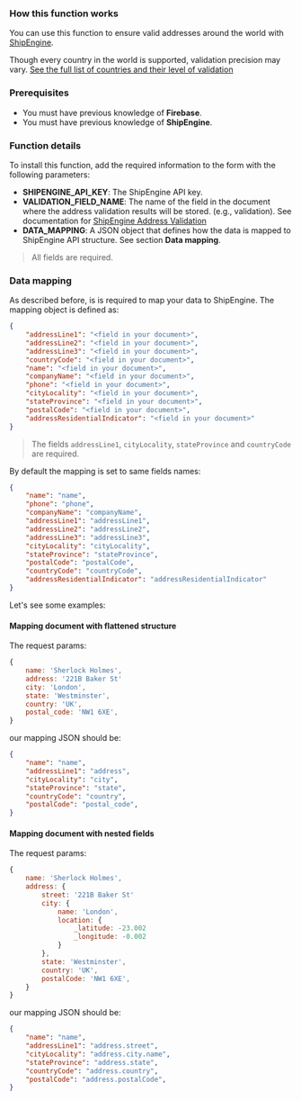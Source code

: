 ### How this function works

You can use this function to ensure valid addresses around the world with [ShipEngine](https://www.shipengine.com/).

Though every country in the world is supported, validation precision  may vary. [See the full list of countries and their level of validation](https://www.shipengine.com/docs/addresses/validation/countries/)

### Prerequisites

- You must have previous knowledge of **Firebase**.
- You must have previous knowledge of **ShipEngine**.

### Function details

To install this function, add the required information to the form with the following parameters:

- **SHIPENGINE_API_KEY**: The ShipEngine API key.
- **VALIDATION_FIELD_NAME**: The name of the field in the document where the address validation results will be stored. (e.g., validation). See documentation for [ShipEngine Address Validation](https://www.shipengine.com/docs/addresses/validation/)
- **DATA_MAPPING**: A JSON object that defines how the data is mapped to ShipEngine API structure. See section **Data mapping**.

> All fields are required.

### Data mapping

As described before, is is required to map your data to ShipEngine. The mapping object is defined as:

```json
{
    "addressLine1": "<field in your document>",
    "addressLine2": "<field in your document>",
    "addressLine3": "<field in your document>",
    "countryCode": "<field in your document>",
    "name": "<field in your document>",
    "companyName": "<field in your document>",
    "phone": "<field in your document>",
    "cityLocality": "<field in your document>",
    "stateProvince": "<field in your document>",
    "postalCode": "<field in your document>",
    "addressResidentialIndicator": "<field in your document>"
}
```

> The fields `addressLine1`, `cityLocality`, `stateProvince` and `countryCode` are required.

By default the mapping is set to same fields names:

```json
{
    "name": "name",
    "phone": "phone",
    "companyName": "companyName",
    "addressLine1": "addressLine1",
    "addressLine2": "addressLine2",
    "addressLine3": "addressLine3",
    "cityLocality": "cityLocality",
    "stateProvince": "stateProvince",
    "postalCode": "postalCode",
    "countryCode": "countryCode",
    "addressResidentialIndicator": "addressResidentialIndicator"
}
```

Let's see some examples:

#### Mapping document with flattened structure

The request params:

```javascript
{
    name: 'Sherlock Holmes',
    address: '221B Baker St'
    city: 'London',
    state: 'Westminster',
    country: 'UK',
    postal_code: 'NW1 6XE',
}
```

our mapping JSON should be:

```json
{
    "name": "name",
    "addressLine1": "address",
    "cityLocality": "city",
    "stateProvince": "state",
    "countryCode": "country",
    "postalCode": "postal_code",
}
```

#### Mapping document with nested fields

The request params:

```javascript
{
    name: 'Sherlock Holmes',
    address: {
        street: '221B Baker St'
        city: {
            name: 'London',
            location: {
                _latitude: -23.002 
                _longitude: -0.002
            }
        },
        state: 'Westminster',
        country: 'UK',
        postalCode: 'NW1 6XE',
    }
}
```

our mapping JSON should be:

```json
{
    "name": "name",
    "addressLine1": "address.street",
    "cityLocality": "address.city.name",
    "stateProvince": "address.state",
    "countryCode": "address.country",
    "postalCode": "address.postalCode",
}
```
